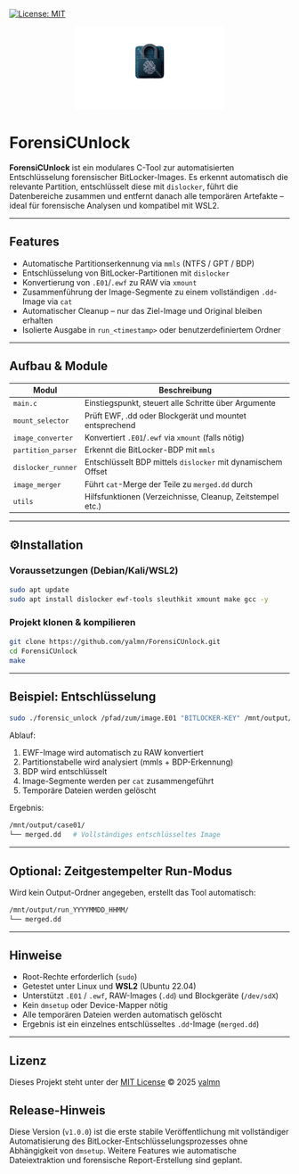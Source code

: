 [![License: MIT](https://img.shields.io/badge/License-MIT-blue.svg)](LICENSE)

<p align="center">
  <img src="docs/ForensiCUnlock_Logo.png" alt="ForensiCUnlock Logo" height="150"/>
</p>

# ForensiCUnlock

**ForensiCUnlock** ist ein modulares C-Tool zur automatisierten Entschlüsselung forensischer BitLocker-Images. Es erkennt automatisch die relevante Partition, entschlüsselt diese mit `dislocker`, führt die Datenbereiche zusammen und entfernt danach alle temporären Artefakte – ideal für forensische Analysen und kompatibel mit WSL2.

---

## Features

- Automatische Partitionserkennung via `mmls` (NTFS / GPT / BDP)
- Entschlüsselung von BitLocker-Partitionen mit `dislocker`
- Konvertierung von `.E01`/`.ewf` zu RAW via `xmount`
- Zusammenführung der Image-Segmente zu einem vollständigen `.dd`-Image via `cat`
- Automatischer Cleanup – nur das Ziel-Image und Original bleiben erhalten
- Isolierte Ausgabe in `run_<timestamp>` oder benutzerdefiniertem Ordner

---

## Aufbau & Module

| Modul              | Beschreibung                                                           |
| ------------------ | ---------------------------------------------------------------------- |
| `main.c`           | Einstiegspunkt, steuert alle Schritte über Argumente                  |
| `mount_selector`   | Prüft EWF, .dd oder Blockgerät und mountet entsprechend               |
| `image_converter`  | Konvertiert `.E01`/`.ewf` via `xmount` (falls nötig)                  |
| `partition_parser` | Erkennt die BitLocker-BDP mit `mmls`                                  |
| `dislocker_runner` | Entschlüsselt BDP mittels `dislocker` mit dynamischem Offset          |
| `image_merger`     | Führt `cat`-Merge der Teile zu `merged.dd` durch                      |
| `utils`            | Hilfsfunktionen (Verzeichnisse, Cleanup, Zeitstempel etc.)            |

---

## ⚙Installation

### Voraussetzungen (Debian/Kali/WSL2)

```bash
sudo apt update
sudo apt install dislocker ewf-tools sleuthkit xmount make gcc -y
```

### Projekt klonen & kompilieren

```bash
git clone https://github.com/yalmn/ForensiCUnlock.git
cd ForensiCUnlock
make
```

---

## Beispiel: Entschlüsselung

```bash
sudo ./forensic_unlock /pfad/zum/image.E01 "BITLOCKER-KEY" /mnt/output/case01
```

Ablauf:

1. EWF-Image wird automatisch zu RAW konvertiert  
2. Partitionstabelle wird analysiert (mmls + BDP-Erkennung)  
3. BDP wird entschlüsselt  
4. Image-Segmente werden per `cat` zusammengeführt  
5. Temporäre Dateien werden gelöscht  

Ergebnis:
```bash
/mnt/output/case01/
└── merged.dd   # Vollständiges entschlüsseltes Image
```

---

## Optional: Zeitgestempelter Run-Modus

Wird kein Output-Ordner angegeben, erstellt das Tool automatisch:

```bash
/mnt/output/run_YYYYMMDD_HHMM/
└── merged.dd
```

---

## Hinweise

- Root-Rechte erforderlich (`sudo`)
- Getestet unter Linux und **WSL2** (Ubuntu 22.04)
- Unterstützt `.E01` / `.ewf`, RAW-Images (`.dd`) und Blockgeräte (`/dev/sdX`)
- Kein `dmsetup` oder Device-Mapper nötig
- Alle temporären Dateien werden automatisch gelöscht
- Ergebnis ist ein einzelnes entschlüsseltes `.dd`-Image (`merged.dd`)

---

## Lizenz

Dieses Projekt steht unter der [MIT License](LICENSE) © 2025 [yalmn](https://github.com/yalmn/)


## Release-Hinweis

Diese Version (`v1.0.0`) ist die erste stabile Veröffentlichung mit vollständiger Automatisierung des BitLocker-Entschlüsselungsprozesses ohne Abhängigkeit von `dmsetup`. Weitere Features wie automatische Dateiextraktion und forensische Report-Erstellung sind geplant.
